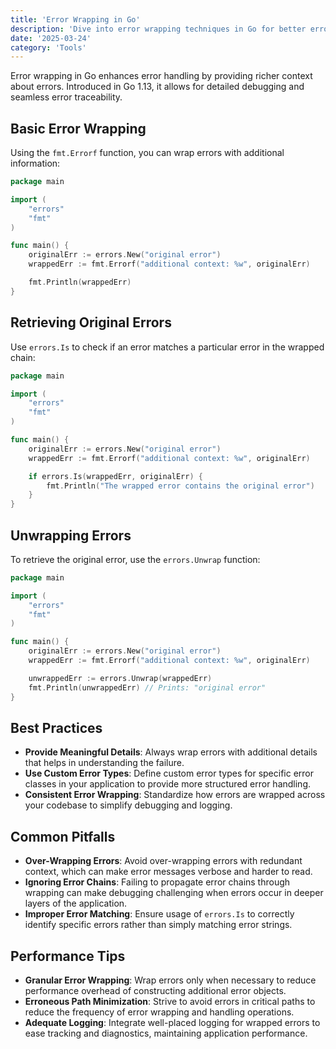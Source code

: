```yaml
---
title: 'Error Wrapping in Go'
description: 'Dive into error wrapping techniques in Go for better error handling and debugging.'
date: '2025-03-24'
category: 'Tools'
---
```


Error wrapping in Go enhances error handling by providing richer context about errors. Introduced in Go 1.13, it allows for detailed debugging and seamless error traceability.

## Basic Error Wrapping

Using the `fmt.Errorf` function, you can wrap errors with additional information:

```go
package main

import (
	"errors"
	"fmt"
)

func main() {
	originalErr := errors.New("original error")
	wrappedErr := fmt.Errorf("additional context: %w", originalErr)

	fmt.Println(wrappedErr)
}
```

## Retrieving Original Errors

Use `errors.Is` to check if an error matches a particular error in the wrapped chain:

```go
package main

import (
	"errors"
	"fmt"
)

func main() {
	originalErr := errors.New("original error")
	wrappedErr := fmt.Errorf("additional context: %w", originalErr)

	if errors.Is(wrappedErr, originalErr) {
		fmt.Println("The wrapped error contains the original error")
	}
}
```

## Unwrapping Errors

To retrieve the original error, use the `errors.Unwrap` function:

```go
package main

import (
	"errors"
	"fmt"
)

func main() {
	originalErr := errors.New("original error")
	wrappedErr := fmt.Errorf("additional context: %w", originalErr)

	unwrappedErr := errors.Unwrap(wrappedErr)
	fmt.Println(unwrappedErr) // Prints: "original error"
}
```

## Best Practices

- **Provide Meaningful Details**: Always wrap errors with additional details that helps in understanding the failure.
- **Use Custom Error Types**: Define custom error types for specific error classes in your application to provide more structured error handling.
- **Consistent Error Wrapping**: Standardize how errors are wrapped across your codebase to simplify debugging and logging.

## Common Pitfalls

- **Over-Wrapping Errors**: Avoid over-wrapping errors with redundant context, which can make error messages verbose and harder to read.
- **Ignoring Error Chains**: Failing to propagate error chains through wrapping can make debugging challenging when errors occur in deeper layers of the application.
- **Improper Error Matching**: Ensure usage of `errors.Is` to correctly identify specific errors rather than simply matching error strings.

## Performance Tips

- **Granular Error Wrapping**: Wrap errors only when necessary to reduce performance overhead of constructing additional error objects.
- **Erroneous Path Minimization**: Strive to avoid errors in critical paths to reduce the frequency of error wrapping and handling operations.
- **Adequate Logging**: Integrate well-placed logging for wrapped errors to ease tracking and diagnostics, maintaining application performance.